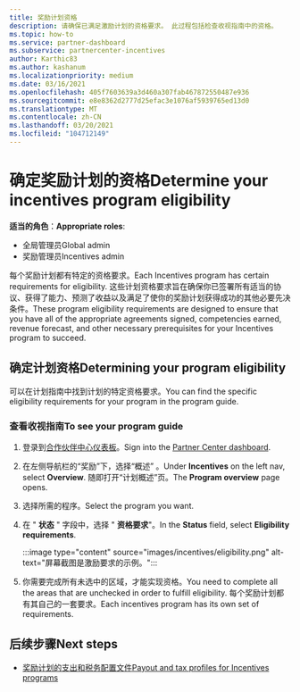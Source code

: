```yaml
---
title: 奖励计划资格
description: 请确保已满足激励计划的资格要求。 此过程包括检查收视指南中的资格。
ms.topic: how-to
ms.service: partner-dashboard
ms.subservice: partnercenter-incentives
author: Karthic83
ms.author: kashanum
ms.localizationpriority: medium
ms.date: 03/16/2021
ms.openlocfilehash: 405f7603639a3d460a307fab467872550487e936
ms.sourcegitcommit: e8e8362d2777d25efac3e1076af5939765ed13d0
ms.translationtype: MT
ms.contentlocale: zh-CN
ms.lasthandoff: 03/20/2021
ms.locfileid: "104712149"
---
```

# <a name="determine-your-incentives-program-eligibility"></a><span data-ttu-id="064e7-104">确定奖励计划的资格</span><span class="sxs-lookup"><span data-stu-id="064e7-104">Determine your incentives program eligibility</span></span>

<span data-ttu-id="064e7-105">**适当的角色**：</span><span class="sxs-lookup"><span data-stu-id="064e7-105">**Appropriate roles**:</span></span>

- <span data-ttu-id="064e7-106">全局管理员</span><span class="sxs-lookup"><span data-stu-id="064e7-106">Global admin</span></span>
- <span data-ttu-id="064e7-107">奖励管理员</span><span class="sxs-lookup"><span data-stu-id="064e7-107">Incentives admin</span></span>

 <span data-ttu-id="064e7-108">每个奖励计划都有特定的资格要求。</span><span class="sxs-lookup"><span data-stu-id="064e7-108">Each Incentives program has certain requirements for eligibility.</span></span> <span data-ttu-id="064e7-109">这些计划资格要求旨在确保你已签署所有适当的协议、获得了能力、预测了收益以及满足了使你的奖励计划获得成功的其他必要先决条件。</span><span class="sxs-lookup"><span data-stu-id="064e7-109">These program eligibility requirements are designed to ensure that you have all of the appropriate agreements signed, competencies earned, revenue forecast, and other necessary prerequisites for your Incentives program to succeed.</span></span>

## <a name="determining-your-program-eligibility"></a><span data-ttu-id="064e7-110">确定计划资格</span><span class="sxs-lookup"><span data-stu-id="064e7-110">Determining your program eligibility</span></span>

<span data-ttu-id="064e7-111">可以在计划指南中找到计划的特定资格要求。</span><span class="sxs-lookup"><span data-stu-id="064e7-111">You can find the specific eligibility requirements for your program in the program guide.</span></span> 

### <a name="to-see-your-program-guide"></a><span data-ttu-id="064e7-112">查看收视指南</span><span class="sxs-lookup"><span data-stu-id="064e7-112">To see your program guide</span></span>

1. <span data-ttu-id="064e7-113">登录到[合作伙伴中心仪表板](https://partner.microsoft.com/dashboard/)。</span><span class="sxs-lookup"><span data-stu-id="064e7-113">Sign into the [Partner Center dashboard](https://partner.microsoft.com/dashboard/).</span></span>

2. <span data-ttu-id="064e7-114">在左侧导航栏的“奖励”下，选择“概述” 。</span><span class="sxs-lookup"><span data-stu-id="064e7-114">Under **Incentives** on the left nav, select **Overview**.</span></span> <span data-ttu-id="064e7-115">随即打开“计划概述”页。</span><span class="sxs-lookup"><span data-stu-id="064e7-115">The **Program overview** page opens.</span></span>

3. <span data-ttu-id="064e7-116">选择所需的程序。</span><span class="sxs-lookup"><span data-stu-id="064e7-116">Select the program you want.</span></span>

4. <span data-ttu-id="064e7-117">在 " **状态** " 字段中，选择 " **资格要求**"。</span><span class="sxs-lookup"><span data-stu-id="064e7-117">In the **Status** field, select **Eligibility requirements**.</span></span>

   :::image type="content" source="images/incentives/eligibility.png" alt-text="屏幕截图是激励要求的示例。":::

5. <span data-ttu-id="064e7-119">你需要完成所有未选中的区域，才能实现资格。</span><span class="sxs-lookup"><span data-stu-id="064e7-119">You need to complete all the areas that are unchecked in order to fulfill eligibility.</span></span> <span data-ttu-id="064e7-120">每个奖励计划都有其自己的一套要求。</span><span class="sxs-lookup"><span data-stu-id="064e7-120">Each incentives program has its own set of requirements.</span></span>

## <a name="next-steps"></a><span data-ttu-id="064e7-121">后续步骤</span><span class="sxs-lookup"><span data-stu-id="064e7-121">Next steps</span></span>

- [<span data-ttu-id="064e7-122">奖励计划的支出和税务配置文件</span><span class="sxs-lookup"><span data-stu-id="064e7-122">Payout and tax profiles for Incentives programs</span></span>](incentives-create-and-manage-your-payout-and-tax-profiles.md)
